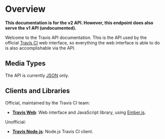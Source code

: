 # Overview

**This documentation is for the v2 API. However, this endpoint does also serve the v1 API (undocumented).**

Welcome to the Travis API documentation. This is the API used by the official
[Travis CI](https://next.travis-ci.org) web interface, so everything the web
interface is able to do is also accomplishable via the API.

## Media Types

The API is currently [JSON](http://en.wikipedia.org/wiki/JSON) only.

## Clients and Libraries

Official, maintained by the Travis CI team:

* **[Travis Web](https://github.com/travis-ci/travis-web)**: Web interface and JavaScript library, using [Ember.js](http://emberjs.com/).

Unofficial:

* **[Travis Node.js](https://github.com/pwmckenna/node-travis-ci)**: Node.js Travis CI client.
